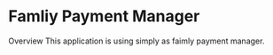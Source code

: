 Famliy Payment Manager
======================

Overview
This application is using simply as faimly payment manager. 
